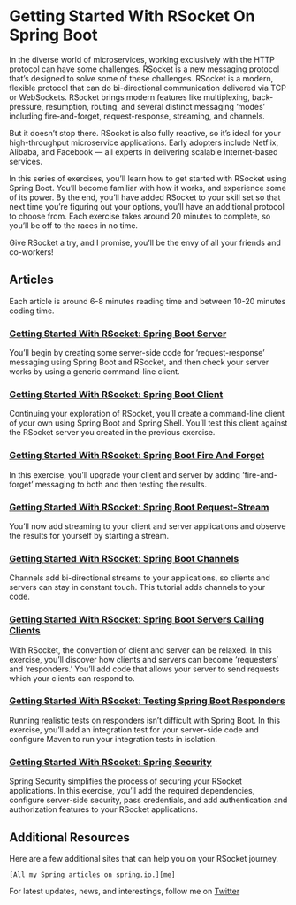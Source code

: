 # Getting Started With RSocket On Spring Boot

In the diverse world of microservices, working exclusively with the HTTP protocol can have some challenges. RSocket is a new messaging protocol that’s designed to solve some of these challenges. RSocket is a modern, flexible protocol that can do bi-directional communication delivered via TCP or WebSockets. RSocket brings modern features like multiplexing, back-pressure, resumption, routing, and several distinct messaging ‘modes’ including fire-and-forget, request-response, streaming, and channels. 

But it doesn’t stop there. RSocket is also fully reactive, so it’s ideal for your high-throughput microservice applications. Early adopters include Netflix, Alibaba, and Facebook — all experts in delivering scalable Internet-based services.

In this series of exercises, you’ll learn how to get started with RSocket using Spring Boot. You’ll become familiar with how it works, and experience some of its power. By the end, you’ll have added RSocket to your skill set so that next time you’re figuring out your options, you’ll have an additional protocol to choose from. Each exercise takes around 20 minutes to complete, so you’ll be off to the races in no time.

Give RSocket a try, and I promise, you’ll be the envy of all your friends and co-workers!

## Articles

Each article is around 6-8 minutes reading time and between 10-20 minutes coding time.

### [Getting Started With RSocket: Spring Boot Server](https://spring.io/blog/2020/03/02/getting-started-with-rsocket-spring-boot-server)

You’ll begin by creating some server-side code for ‘request-response’ messaging using Spring Boot and RSocket, and then check your server works by using a generic command-line client.

### [Getting Started With RSocket: Spring Boot Client](https://spring.io/blog/2020/03/09/getting-started-with-rsocket-spring-boot-client)

Continuing your exploration of RSocket, you’ll create a command-line client of your own using Spring Boot and Spring Shell. You’ll test this client against the RSocket server you created in the previous exercise.

### [Getting Started With RSocket: Spring Boot Fire And Forget](https://spring.io/blog/2020/03/16/getting-started-with-rsocket-spring-boot-fire-and-forget)

In this exercise, you’ll upgrade your client and server by adding ‘fire-and-forget’ messaging to both and then testing the results.

### [Getting Started With RSocket: Spring Boot Request-Stream](https://spring.io/blog/2020/03/23/getting-started-with-rsocket-spring-boot-request-stream)

You’ll now add streaming to your client and server applications and observe the results for yourself by starting a stream.

### [Getting Started With RSocket: Spring Boot Channels](https://github.com/benwilcock/spring-rsocket-demo/blob/master)

Channels add bi-directional streams to your applications, so clients and servers can stay in constant touch. This tutorial adds channels to your code.

### [Getting Started With RSocket: Spring Boot Servers Calling Clients](https://spring.io/blog/2020/05/12/getting-started-with-rsocket-servers-calling-clients)

With RSocket, the convention of client and server can be relaxed. In this exercise, you’ll discover how clients and servers can become ‘requesters’ and ‘responders.’  You’ll add code that allows your server to send requests which your clients can respond to.

### [Getting Started With RSocket: Testing Spring Boot Responders](https://spring.io/blog/2020/05/25/getting-started-with-rsocket-testing-spring-boot-responders)

Running realistic tests on responders isn’t difficult with Spring Boot. In this exercise, you’ll add an integration test for your server-side code and configure Maven to run your integration tests in isolation.

### [Getting Started With RSocket: Spring Security](https://spring.io/blog/2020/06/17/getting-started-with-rsocket-spring-security)

Spring Security simplifies the process of securing your RSocket applications. In this exercise, you’ll add the required dependencies, configure server-side security, pass credentials, and add authentication and authorization features to your RSocket applications.


## Additional Resources

Here are a few additional sites that can help you on your RSocket journey.

    [All my Spring articles on spring.io.][me]

For latest updates, news, and interestings, follow me on [Twitter][twitter]

[me]: https://spring.io/team/benwilcock
[twitter]: https://twitter.com/benbravo73


